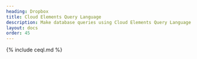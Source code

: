 ```yaml
---
heading: Dropbox
title: Cloud Elements Query Language
description: Make database queries using Cloud Elements Query Language.
layout: docs
order: 45
---
```


{% include ceql.md %}
